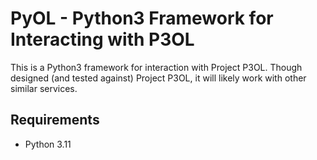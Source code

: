 # PyOL - Python3 Framework for Interacting with P3OL

This is a Python3 framework for interaction with Project P3OL. Though designed
(and tested against) Project P3OL, it will likely work with other
similar services.

## Requirements

- Python 3.11
